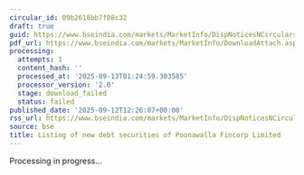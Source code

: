 ```yaml
---
circular_id: 09b2618bb7f08c32
draft: true
guid: https://www.bseindia.com/markets/MarketInfo/DispNoticesNCirculars.aspx?Noticeid={2E8C1BFE-497C-4E15-BFC5-26ED45231CA8}&noticeno=20250912-79&dt=09/12/2025&icount=79&totcount=103&flag=0
pdf_url: https://www.bseindia.com/markets/MarketInfo/DownloadAttach.aspx?id=20250912-79&attachedId=
processing:
  attempts: 1
  content_hash: ''
  processed_at: '2025-09-13T01:24:59.303585'
  processor_version: '2.0'
  stage: download_failed
  status: failed
published_date: '2025-09-12T12:26:07+00:00'
rss_url: https://www.bseindia.com/markets/MarketInfo/DispNoticesNCirculars.aspx?Noticeid={2E8C1BFE-497C-4E15-BFC5-26ED45231CA8}&noticeno=20250912-79&dt=09/12/2025&icount=79&totcount=103&flag=0
source: bse
title: Listing of new debt securities of Poonawalla Fincorp Limited
---
```


Processing in progress...